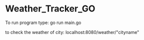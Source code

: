# Weather_Tracker_GO

To run program type: go run main.go

to check the weather of city: localhost:8080/weather/"cityname"

